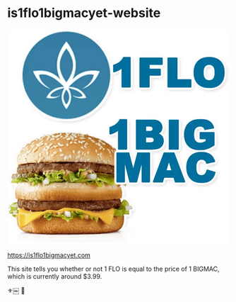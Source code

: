 # is1flo1bigmacyet-website

<p align="center">
  <img src="1flo1bigmac_whitebg.png">
</p>

https://is1flo1bigmacyet.com

This site tells you whether or not 1 FLO is equal to the price of 1 BIGMAC, which is currently around $3.99.

⚜️￼ 🍔 
